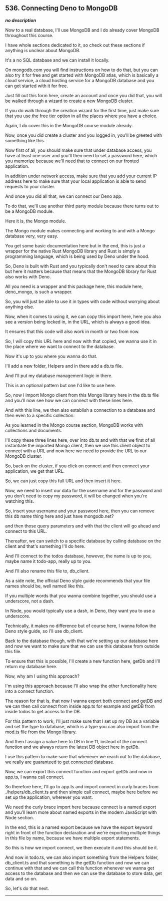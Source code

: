 ## 536. Connecting Deno to MongoDB

<strong><em>no description</em></strong>

<v Instructor>Now to a real database,</v> I'll use MongoDB and I do already
cover MongoDB throughout this course. 

I have whole sections dedicated to it, so check out these sections if anything
is unclear about MongoDB. 

It's a no SQL database and we can install it locally. 

On mongodb.com you will find instructions on how to do that, but you can also
try it for free and get started with MongoDB atlas, which is basically a cloud
service, a cloud hosting service for a MongoDB database and you can get started
with it for free. 

Just fill out this form here, create an account and once you did that, you will
be walked through a wizard to create a new MongoDB cluster. 

If you do walk through the creation wizard for the first time, just make sure
that you use the free tier option in all the places where you have a choice. 

Again, I do cover this in the MongoDB course module already. 

Now, once you did create a cluster and you logged in, you'll be greeted with
something like this. 

Now first of all, you should make sure that under database access, you have at
least one user and you'll then need to set a password here, which you memorize
because we'll need that to connect on our fronted application. 

In addition under network access, make sure that you add your current IP address
here to make sure that your local application is able to send requests to your
cluster. 

And once you did all that, we can connect our Deno app. 

To do that, we'll use another third party module because there turns out to be a
MongoDB module. 

Here it is, the Mongo module. 

The Mongo module makes connecting and working to and with a Mongo database very,
very easy. 

You get some basic documentation here but in the end, this is just a wrapper for
the native Rust MongoDB library and Rust is simply a programming language, which
is being used by Deno under the hood. 

So, Deno is built with Rust and you typically don't need to care about this but
here it matters because that means that the MongoDB library for Rust also works
with Deno. 

All you need is a wrapper and this package here, this module here, deno_mongo,
is such a wrapper. 

So, you will just be able to use it in types with code without worrying about
anything else. 

Now, when it comes to using it, we can copy this import here, here you also see
a version being locked in, in the URL, which is always a good idea. 

It ensures that this code will also work in month or two from now. 

So, I will copy this URL here and now with that copied, we wanna use it in the
place where we want to connect to the database. 

Now it's up to you where you wanna do that. 

I'll add a new folder, Helpers and in there add a db.ts file. 

And I'll put my database management logic in there. 

This is an optional pattern but one I'd like to use here. 

So, now I import Mongo client from this Mongo library here in the db.ts file and
you'll now see how we can connect with these lines here. 

And with this line, we then also establish a connection to a database and then
even to a specific collection. 

As you learned in the Mongo course section, MongoDB works with collections and
documents. 

I'll copy these three lines here, over into db.ts and with that we first of all
instantiate the imported Mongo client, then we use this client object to connect
with a URL and now here we need to provide the URL to our MongoDB cluster. 

So, back on the cluster, if you click on connect and then connect your
application, we get that URL. 

So, we can just copy this full URL and then insert it here. 

Now, we need to insert our data for the username and for the password and you
don't need to copy my password, it will be changed when you're watching this. 

So, insert your username and your password here, then you can remove this db
name thing here and just have mongodb.net? 

and then those query parameters and with that the client will go ahead and
connect to this URL. 

Thereafter, we can switch to a specific database by calling database on the
client and that's something I'll do here. 

And I'll connect to the todos database, however, the name is up to you, maybe
name it todo-app, really up to you. 

And I'll also rename this file to, db_client. 

As a side note, the official Deno style guide recommends that your file names
should be, well named like this. 

If you multiple words that you wanna combine together, you should use a
underscore, not a dash. 

In Node, you would typically use a dash, in Deno, they want you to use a
underscore. 

Technically, it makes no difference but of course here, I wanna follow the Deno
style guide, so I'll use db_client. 

Back to the database though, with that we're setting up our database here and
now we want to make sure that we can use this database from outside this file. 

To ensure that this is possible, I'll create a new function here, getDb and I'll
return my database here. 

Now, why am I using this approach? 

I'm using this approach because I'll also wrap the other functionality here into
a connect function. 

The reason for that is, that now I wanna export both connect and getDB and we
can then call connect from inside app.ts for example and getDB from inside todos
to get access to the DB. 

For this pattern to work, I'll just make sure that I set up my DB as a variable
and set the type to database, which is a type you can also import from the
mod.ts file from the Mongo library. 

And then I assign a value here to DB in line 11, instead of the connect function
and we always return the latest DB object here in getDb. 

I use this pattern to make sure that whenever we reach out to the database, we
really are guaranteed to get connected database. 

Now, we can export this connect function and export getDb and now in app.ts, I
wanna call connect. 

So therefore here, I'll go to app.ts and import connect in curly braces from
./helpers/db_client.ts and then simple call connect, maybe here before we set up
the application, wherever you want. 

We need the curly brace import here because connect is a named export and you'll
learn more about named exports in the modern JavaScript with Node section. 

In the end, this is a named export because we have the export keyword right in
front of the function declaration and we're exporting multiple things in this
file by name, because we have multiple export statements. 

So this is how we import connect, we then execute it and this should be it. 

And now in todo.ts, we can also import something from the Helpers folder,
db_client.ts and that something is the getDb function and now we can continue
with that and we can call this function whenever we wanna get access to the
database and then we can use the database to store data, get data and so on. 

So, let's do that next. 

---